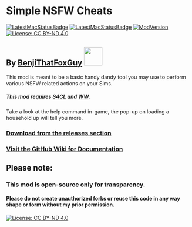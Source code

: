 # Simple NSFW Cheats
[![LatestMacStatusBadge](https://img.shields.io/badge/TS4%20latest-works-darkred?style=social&logo=apple)]()
[![LatestMacStatusBadge](https://img.shields.io/badge/TS4%20latest-works-darkred?style=social&logo=windows)]()
[![ModVersion](https://img.shields.io/badge/Mod%20Version-v0.1-darkred?style=social)](https://github.com/BenjiThatFoxGuy-Mods/simplensfwcheats/releases/tag/v0.1)
[![License: CC BY-ND 4.0](https://img.shields.io/badge/License-CC_BY--ND_4.0-lightgrey.svg?style=social&logo=creativecommons)](https://creativecommons.org/licenses/by-nd/4.0/)
## By [BenjiThatFoxGuy](https://github.com/ddomino007) <a href="https://github.com/ddomino007"><img src="https://avatars.githubusercontent.com/u/23064460?v=4" width="50" height="50" alt=""/></a>
This mod is meant to be a basic handy dandy tool you may use to perform various NSFW related actions on your Sims.
##### This mod requires [S4CL](https://github.com/ColonolNutty/Sims4CommunityLibrary) and [WW](https://wickedwhimsmod.com).
Take a look at the help command in-game, the pop-up on loading a household up will tell you more.
### [Download from the releases section](https://github.com/BenjiThatFoxGuy-Mods/simplensfwcheats/releases)
### [Visit the GitHub Wiki for Documentation](https://github.com/BenjiThatFoxGuy-Mods/simplensfwcheats/wiki)

## Please note:
### This mod is open-source only for transparency. 
#### Please do not create unauthorized forks or reuse this code in any way shape or form without my prior permission.
[![License: CC BY-ND 4.0](https://licensebuttons.net/l/by-nd/4.0/80x15.png)](https://creativecommons.org/licenses/by-nd/4.0/)
